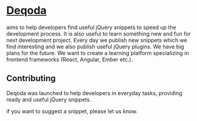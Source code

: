 #  [Deqoda](https://www.deqoda.com)

aims to help developers find useful jQuery snippets to speed up the development process. It is also useful to learn something new and fun for next development project. Every day we publish new snippets which we find interesting and we also publish useful jQuery plugins. We have big plans for the future. We want to create a learning platform specializing in frontend frameworks (React, Angular, Ember etc.).


## Contributing 

Deqoda was launched to help developers in everyday tasks, providing ready and useful jQuery snippets.

if you want to suggest a snippet, please let us know.